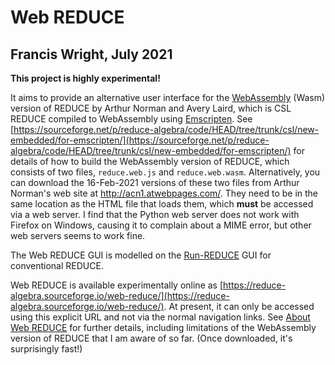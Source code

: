 Web REDUCE
==========

Francis Wright, July 2021
-------------------------

**This project is highly experimental!**

It aims to provide an alternative user interface for the [WebAssembly](https://webassembly.org/) (Wasm) version of REDUCE by Arthur Norman and Avery Laird, which is CSL REDUCE compiled to WebAssembly using [Emscripten](https://emscripten.org/).  See [https://sourceforge.net/p/reduce-algebra/code/HEAD/tree/trunk/csl/new-embedded/for-emscripten/](https://sourceforge.net/p/reduce-algebra/code/HEAD/tree/trunk/csl/new-embedded/for-emscripten/) for details of how to build the WebAssembly version of REDUCE, which consists of two files, `reduce.web.js` and `reduce.web.wasm`.  Alternatively, you can download the 16-Feb-2021 versions of these two files from Arthur Norman's web site at http://acn1.atwebpages.com/.  They need to be in the same location as the HTML file that loads them, which **must** be accessed via a web server.  I find that the Python web server does not work with Firefox on Windows, causing it to complain about a MIME error, but other web servers seems to work fine.

The Web REDUCE GUI is modelled on the [Run-REDUCE](https://fjwright.github.io/Run-REDUCE/) GUI for conventional REDUCE.

Web REDUCE is available experimentally online as [https://reduce-algebra.sourceforge.io/web-reduce/](https://reduce-algebra.sourceforge.io/web-reduce/).  At present, it can only be accessed using this explicit URL and not via the normal navigation links.  See [About Web REDUCE](https://reduce-algebra.sourceforge.io/web-reduce/about.html) for further details, including limitations of the WebAssembly version of REDUCE that I am aware of so far.  (Once downloaded, it's surprisingly fast!)
